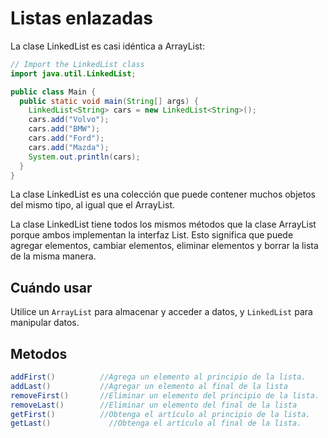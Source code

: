 # Listas enlazadas

La clase LinkedList es casi idéntica a ArrayList:

```java
// Import the LinkedList class
import java.util.LinkedList;

public class Main {
  public static void main(String[] args) {
    LinkedList<String> cars = new LinkedList<String>();
    cars.add("Volvo");
    cars.add("BMW");
    cars.add("Ford");
    cars.add("Mazda");
    System.out.println(cars);
  }
}
```
 
La clase LinkedList es una colección que puede contener muchos objetos del mismo tipo, al igual que el ArrayList.

La clase LinkedList tiene todos los mismos métodos que la clase ArrayList porque ambos implementan la interfaz List. Esto significa que puede agregar elementos, cambiar elementos, eliminar elementos y borrar la lista de la misma manera.

## Cuándo usar
Utilice un `ArrayList` para almacenar y acceder a datos, y `LinkedList` para manipular datos.

## Metodos

```java
addFirst()          //Agrega un elemento al principio de la lista.
addLast()           //Agregar un elemento al final de la lista
removeFirst()       //Eliminar un elemento del principio de la lista.
removeLast()        //Eliminar un elemento del final de la lista
getFirst()          //Obtenga el artículo al principio de la lista.
getLast()             //Obtenga el artículo al final de la lista.
```